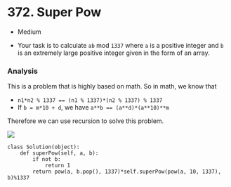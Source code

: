 # 372. Super Pow

* Medium
*   Your task is to calculate `ab` mod `1337` where `a` is a positive integer and `b` is an extremely large positive integer given in the form of an array.

    &#x20;

### Analysis&#x20;

This is a problem that is highly based on math. So in math, we know that&#x20;

* `n1*n2 % 1337 == (n1 % 1337)*(n2 % 1337) % 1337`
* If `b = m*10 + d`, we have `a**b == (a**d)*(a**10)**m`

Therefore we can use recursion to solve this problem.&#x20;

![](<../../../../.gitbook/assets/image (13).png>)

```
class Solution(object):
    def superPow(self, a, b):
        if not b:
            return 1
        return pow(a, b.pop(), 1337)*self.superPow(pow(a, 10, 1337), b)%1337
```
